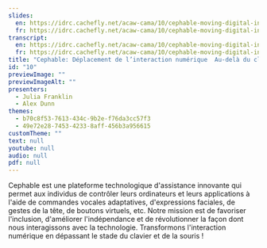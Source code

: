 ```yaml
---
slides:
  en: https://idrc.cachefly.net/acaw-cama/10/cephable-moving-digital-interaction-beyond-keyboard-and-mouse-slides-en.pptx
  fr: https://idrc.cachefly.net/acaw-cama/10/cephable-moving-digital-interaction-beyond-keyboard-and-mouse-slides-fr.pptx
transcript:
  en: https://idrc.cachefly.net/acaw-cama/10/cephable-moving-digital-interaction-beyond-keyboard-and-mouse-transcript-en.docx
  fr: https://idrc.cachefly.net/acaw-cama/10/cephable-moving-digital-interaction-beyond-keyboard-and-mouse-transcript-fr.docx
title: "Cephable: Déplacement de l’interaction numérique  Au-delà du clavier et de la souris"
id: "10"
previewImage: ""
previewImageAlt: ""
presenters:
  - Julia Franklin
  - Alex Dunn
themes:
  - b70c8f53-7613-434c-9b2e-f76da3cc57f3
  - 49e72e28-7453-4233-8aff-456b3a956615
customTheme: ""
text: null
youtube: null
audio: null
pdf: null
---
```

Cephable est une plateforme technologique d'assistance innovante qui permet aux individus de contrôler leurs ordinateurs et leurs applications à l'aide de commandes vocales adaptatives, d'expressions faciales, de gestes de la tête, de boutons virtuels, etc. Notre mission est de favoriser l'inclusion, d'améliorer l'indépendance et de révolutionner la façon dont nous interagissons avec la technologie. Transformons l'interaction numérique en dépassant le stade du clavier et de la souris !
